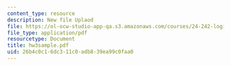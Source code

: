 ```yaml
---
content_type: resource
description: New file Uplaod
file: https://ol-ocw-studio-app-qa.s3.amazonaws.com/courses/24-242-logic-ii-spring-2004/26b4c0c16dc311c0adb839ea99c0faa0_hw3sample.pdf
file_type: application/pdf
resourcetype: Document
title: hw3sample.pdf
uid: 26b4c0c1-6dc3-11c0-adb8-39ea99c0faa0
---
```

